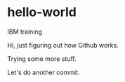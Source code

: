 # hello-world
IBM training

Hi, just figuring out how Github works.

Trying some more stuff.

Let's do another commit.

